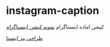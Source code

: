 # instagram-caption
کپشن اماده اینستاگرام
<a href="https://followboost.ir/%D9%86%D9%85%D9%88%D9%86%D9%87-%DA%A9%D9%BE%D8%B4%D9%86-%D8%A7%DB%8C%D9%86%D8%B3%D8%AA%D8%A7%DA%AF%D8%B1%D8%A7%D9%85/">نمونه کپشن اینستاگرام</a>

<a href="https://followboost.ir/%d8%b7%d8%b1%d8%a7%d8%ad%db%8c-%d8%a8%d9%86%d8%b1-%d8%a7%db%8c%d9%86%d8%b3%d8%aa%d8%a7%da%af%d8%b1%d8%a7%d9%85/">طراحی بنر اینستا</a>
